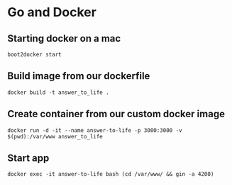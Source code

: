 # Go and Docker

## Starting docker on a mac
```
boot2docker start
```

## Build image from our dockerfile
```
docker build -t answer_to_life .
```

## Create container from our custom docker image
```
docker run -d -it --name answer-to-life -p 3000:3000 -v $(pwd):/var/www answer_to_life
```

## Start app
```
docker exec -it answer-to-life bash (cd /var/www/ && gin -a 4200)
```
